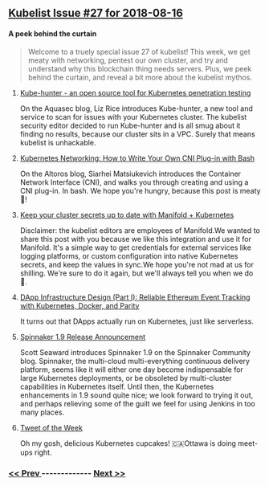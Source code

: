 ## [Kubelist Issue #27 for 2018-08-16](https://kubelist.com/issue/27)

#### A peek behind the curtain 

> Welcome to a truely special issue 27 of kubelist! This week, we get meaty with networking, pentest our own cluster, and try and understand why this blockchain thing needs servers. Plus, we peek behind the curtain, and reveal a bit more about the kubelist mythos.

1. [Kube-hunter - an open source tool for Kubernetes penetration testing](https://blog.aquasec.com/kube-hunter-kubernetes-penetration-testing)

    On the Aquasec blog, Liz Rice introduces Kube-hunter, a new tool and service to scan for issues with your Kubernetes cluster. The kubelist security editor decided to run Kube-hunter and is all smug about it finding no results, because our cluster sits in a VPC. Surely that means kubelist is unhackable.
1. [Kubernetes Networking: How to Write Your Own CNI Plug-in with Bash](https://www.altoros.com/blog/kubernetes-networking-writing-your-own-simple-cni-plug-in-with-bash/)

    On the Altoros blog, Siarhei Matsiukevich introduces the Container Network Interface (CNI), and walks you through creating and using a CNI plug-in. In bash. We hope you're hungry, because this post is meaty 🍖!
1. [Keep your cluster secrets up to date with Manifold + Kubernetes](https://blog.manifold.co/keep-your-cluster-secrets-up-to-date-with-manifold-kubernetes-8d483fd4cc1)

    Disclaimer: the kubelist editors are employees of Manifold.We wanted to share this post with you because we like this integration and use it for Manifold. It's a simple way to get credentials for external services like logging platforms, or custom configuration into native Kubernetes secrets, and keep the values in sync.We hope you're not mad at us for shilling.
We're sure to do it again, but we'll always tell you when we do 🤗.
1. [DApp Infrastructure Design (Part I): Reliable Ethereum Event Tracking with Kubernetes, Docker, and Parity](https://hackernoon.com/ethereum-dapp-infrastructure-2b4f1e6bfa38)

    It turns out that DApps actually run on Kubernetes, just like serverless.
1. [Spinnaker 1.9 Release Announcement](https://blog.spinnaker.io/spinnaker-1-9-release-announcement-82dd549442e6)

    Scott Seaward introduces Spinnaker 1.9 on the Spinnaker Community blog. Spinnaker, the multi-cloud multi-everything continuous delivery platform, seems like it will either one day become indispensable for large Kubernetes deployments, or be obsoleted by multi-cluster capabilities in Kubernetes itself. Until then, the Kubernetes enhancements in 1.9 sound quite nice; we look forward to trying it out, and perhaps relieving some of the guilt we feel for using Jenkins in too many places.
1. [Tweet of the Week](https://twitter.com/william_hearn/status/1030058767713542144)

    Oh my gosh, delicious Kubernetes cupcakes! 🇨🇦Ottawa is doing meet-ups right.

### [ << Prev ](kubelist-26.md) ------------- [ Next >> ](kubelist-28.md)